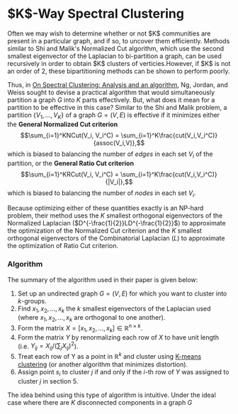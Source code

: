 <h1>$K$-Way Spectral Clustering</h1>
Often we may wish to determine whether or not $K$ communities are present in a particular graph, and if so, to uncover them efficiently.  Methods similar to Shi and Malik's Normalized Cut algorithm, which use the second smallest eigenvector of the Laplacian to bi-partition a graph, can be used recursively in order to obtain $K$ clusters of verticies.However, if $K$ is not an order of 2, these bipartitioning methods can be shown to perform poorly.

Thus, in [On Spectral Clustering: Analysis and an algorithm](http://ai.stanford.edu/~ang/papers/nips01-spectral.pdf "Title"), Ng, Jordan, and Weiss sought to devise a practical algorithm that would simultaneously partition a graph $G$ into $K$ parts effectively.  But, what does it mean for a partition to be effective in this case? Similar to the Shi and Malik problem, a partition $\{V_1, \ldots, V_K\}$ of a graph $G = (V,E)$ is effective if it minimizes either the <b>General Normalized Cut criterion</b>
$$\sum_{i=1}^KNCut(V_i, V_i^C) = \sum_{i=1}^K\frac{cut(V_i,V_i^C)}{assoc(V_i,V)},$$
which is biased to balancing the number of *edges* in each set $V_i$ of the partition, or the <b>General Ratio Cut criterion</b>
$$\sum_{i=1}^KRCut(V_i, V_i^C) = \sum_{i=1}^K\frac{cut(V_i,V_i^C)}{|V_i|},$$
which is biased to balancing the number of *nodes* in each set $V_i$.

Because optimizing either of these quantities exactly is an NP-hard problem, their method uses the $K$ smallest orthogonal eigenvectors of the Normalized Laplacian ($D^{-\frac{1}{2}}LD^{-\frac{1}{2}}$) to approximate the optimization of the Normalized Cut criterion and the $K$ smallest orthogonal eigenvectors of the Combinatorial Laplacian ($L$) to approximate the optimization of Ratio Cut criterion. 

<h3>Algorithm</h3>

The summary of the algorithm used in their paper is given below:

1. Set up an undirected graph $G=(V,E)$ for which you want to cluster into $k$-groups.
2. Find $x_1, x_2, \ldots, x_k$ the $k$ smallest eigenvectors of the Laplacian used (where $x_1, x_2, \ldots, x_k$ are orthogonal to one another).
3. Form the matrix $X = [x_1, x_2, \ldots, x_k] \in \mathbb{R}^{n \times k}$.
4. Form the matrix $Y$ by renormalizing each row of $X$ to have unit length (i.e. $Y_{ij} = X_{ij}/(\sum_{j}X_{ij})^2$).
5. Treat each row of Y as a point in $\mathbb{R}^k$ and cluster using [K-means clustering](https://sites.google.com/site/dataclusteringalgorithms/k-means-clustering-algorithm "Title") (or another algorithm that minimizes distortion).
6. Assign point $s_i$ to cluster $j$ if and only if the $i$-th row of $Y$ was assigned to cluster $j$ in section 5.

The idea behind using this type of algorithm is intuitive. Under the ideal case where there are $K$ disconnected components in a graph $G$